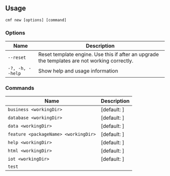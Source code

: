 <!-- BEGIN USAGE -->

Usage
-----

```
cmf new [options] [command]
```

### Options

Name | Description
---- | -----------
`--reset` | Reset template engine. Use this if after an upgrade the templates are not working correctly.
`-?, -h, --help` | Show help and usage information

### Commands

Name | Description
---- | -----------
`business <workingDir>` | [default: ]
`database <workingDir>` | [default: ]
`data <workingDir>` | [default: ]
`feature <packageName> <workingDir>` | [default: ]
`help <workingDir>` | [default: ]
`html <workingDir>` | [default: ]
`iot <workingDir>` | [default: ]
`test` |


<!-- END USAGE -->
